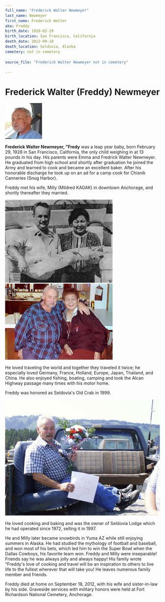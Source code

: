 ```yaml
---
full_name: "Frederick Walter Newmeyer"
last_name: Newmeyer
first_name: Frederick Walter
aka: Freddy
birth_date: 1928-02-29
birth_location: San Francisco, California
death_date: 2012-09-18
death_location: Seldovia, Alaska
cemetery: not in cemetery

source_file: "Frederick Walter Newmeyer not in cemetery"

---
```

# Frederick Walter (Freddy) Newmeyer

![](../assets/images/Frederick%20Walter%20Newmeyer%20not%20in%20cemetery/media/image1.jpeg) 
  
**Frederick Walter Newmeyer, "Fredy** was a leap year baby, born February 29, 1928 in San Francisco,
California, the only child weighing in at 13 pounds in his day. His
parents were Emma and Fredrick Walter Newmeyer. He graduated from high
school and shortly after graduation he joined the Army and learned to
cook and became an excellent baker. After his honorable discharge he took
up on an ad for a camp cook for Chisnik Canneries (Snug Harbor).

Freddy met his wife, Milly (Mildred KAGAK) in downtown Anchorage, and shortly thereafter they
married. 

![](../assets/images/061102_NewmeyersNewsPhotoT350.jpg) ![](../assets/images/061102_NewmeyersT350.jpg)

He loved traveling the world and together they traveled it
twice; he especially loved Germany, France, Holland, Europe, Japan,
Thailand, and China. He also enjoyed fishing, boating, camping and took
the Alcan Highway passage many times with his motor home. 

Freddy was honored as Seldovia's Old Crab in 1999.

![](../assets/images/Fred%20Newmeyer%20Old%20Crab.jpeg)

He loved cooking and baking and was the owner of Seldovia Lodge which he had operated since 1972, selling it in 1997. 

He and Milly later became snowbirds in Yuma AZ while still enjoying summers in Alaska. He
had studied the mythology of football and baseball, and won most of his
bets, which led him to win the Super Bowl when the Dallas Cowboys, his
favorite team won. Freddy and Milly were inseparable\! Friends say he
was always jolly and always happy\! His family wrote "Freddy's love of
cooking and travel will be an inspiration to others to live life to the
fullest wherever that will take you\! He leaves numerous family member
and friends. 

Freddy died at home on September 18, 2012, with his wife and sister-in-law by his side. Graveside services with military honors were held at Fort Richardson National Cemetery, Anchorage.





